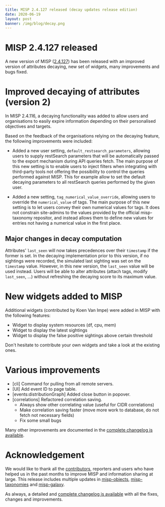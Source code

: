 ```yaml
---
title: MISP 2.4.127 released (decay updates release edition)
date: 2020-06-19
layout: post
banner: /img/blog/decay.png
---
```


# MISP 2.4.127 released

A new version of MISP ([2.4.127](https://github.com/MISP/MISP/tree/v2.4.127)) has been released with an improved version of attributes decaying, new set of widgets, many improvements and bugs fixed.

# Improved decaying of attributes (version 2)

In MISP 2.4.116, a decaying functionality was added to allow users and organisations to easily expire information depending on their personalised objectives and targets.

Based on the feedback of the organisations relying on the decaying feature, the following improvements were included:

- Added a new user setting, `default_restsearch_parameters`, allowing users to supply restSearch parameters that will be automatically passed to the export mechanism during API queries fetch. The main purpose of this new setting is to enable users to inject filters when integrating with third-party tools not offering the possibility to control the queries performed against MISP. This for example allow to set the default decaying parameters to all restSearch queries performed by the given user.

- Added a new setting, `tag_numerical_value_override`, allowing users to override the `numerical_value` of tags. The main purpose of this new setting is to let users convey their own numerical values for tags. It does not constrain site-admins to the values provided by the official misp-taxonomy repositor, and instead allows them to define new values for entries not having a numerical value in the first place.

## Major changes in decay computation

Attributes' `last_seen` will now takes precedences over their `timestamp` if the former is set. In the decaying implementation prior to this version, if no sightings were recorded, the simulated last sighting was set on the `timestamp` value. However, in this new version, the `last_seen` value will be used instead. Users will be able to alter attributes (attach tags, modify `last_seen`, ...) without refreshing the decaying score to its maximum value.

# New widgets added to MISP

Additional widgets (contributed by Koen Van Impe) were added in MISP with the following features:

- Widget to display system resources (df, cpu, mem)
- Widget to display the latest sightings
- Widget to display the false positive sightings above certain threshold

Don't hesitate to contribute your own widgets and take a look at the existing ones.

# Various improvements

- [cli] Command for pulling from all remote servers.
- [UI] Add event ID to page table.
- [events:distributionGraph] Added close button in popover.
- [correlations] Refactored correlation saving.
  - Always show other correlating value (useful for CIDR correlations)
  - Make correlation saving faster (move more work to database, do not fetch not necessary fields)
  - Fix some small bugs

Many other improvements are documented in the [complete changelog is available](/Changelog.txt).

# Acknowledgement

We would like to thank all the [contributors](/contributors), reporters and users who have helped us in the past months to improve MISP and information sharing at large. This release includes multiple updates in [misp-objects](/objects.html), [misp-taxonomies](/taxonomies.html) and [misp-galaxy](/galaxy.html).

As always, a detailed and [complete changelog is available](/Changelog.txt) with all the fixes, changes and improvements.


